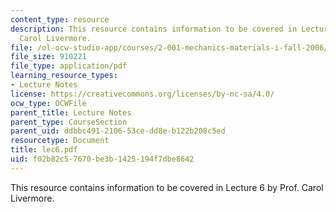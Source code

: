 ```yaml
---
content_type: resource
description: This resource contains information to be covered in Lecture 6 by Prof.
  Carol Livermore.
file: /ol-ocw-studio-app/courses/2-001-mechanics-materials-i-fall-2006/f02b82c57670be3b1425194f7dbe8642_lec6.pdf
file_size: 910221
file_type: application/pdf
learning_resource_types:
- Lecture Notes
license: https://creativecommons.org/licenses/by-nc-sa/4.0/
ocw_type: OCWFile
parent_title: Lecture Notes
parent_type: CourseSection
parent_uid: ddbbc491-2106-53ce-dd8e-b122b208c5ed
resourcetype: Document
title: lec6.pdf
uid: f02b82c5-7670-be3b-1425-194f7dbe8642
---
```

This resource contains information to be covered in Lecture 6 by Prof. Carol Livermore.